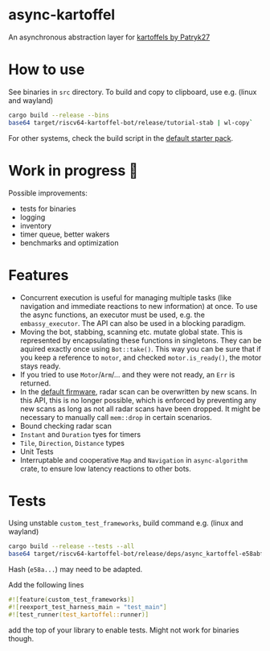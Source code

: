 # async-kartoffel

An asynchronous abstraction layer for [kartoffels by
Patryk27](https://github.com/Patryk27/kartoffels/)

# How to use

See binaries in `src` directory. To build and copy to clipboard, use e.g. (linux and wayland)
```bash
cargo build --release --bins
base64 target/riscv64-kartoffel-bot/release/tutorial-stab | wl-copy`
```
For other systems, check the build script in the [default starter pack](https://github.com/Patryk27/kartoffel/).

# Work in progress 🚧

Possible improvements:
- tests for binaries
- logging
- inventory
- timer queue, better wakers
- benchmarks and optimization

# Features

- Concurrent execution is useful for managing multiple tasks (like navigation and immediate
  reactions to new information) at once. To use the async functions, an executor must be used, e.g.
  the `embassy_executor`. The API can also be used in a blocking paradigm.
- Moving the bot, stabbing, scanning etc. mutate global state. This is
  represented by encapsulating these functions in singletons. They can be aquired
  exactly once using `Bot::take()`. This way you can be sure that if you keep a
  reference to `motor`, and checked `motor.is_ready()`, the motor stays ready.
- If you tried to use `Motor`/`Arm`/... and they were not ready, an `Err` is returned.
- In the [default
  firmware](https://github.com/Patryk27/kartoffels/tree/main/app/crates/kartoffel),
  radar scan can be overwritten by new scans. In this API, this is no longer
  possible, which is enforced by preventing any new scans as long as not all
  radar scans have been dropped. It might be necessary to manually call
  `mem::drop` in certain scenarios.
- Bound checking radar scan
- `Instant` and `Duration` tyes for timers
- `Tile`, `Direction`, `Distance` types
- Unit Tests
- Interruptable and cooperative `Map` and `Navigation` in `async-algorithm`
  crate, to ensure low latency reactions to other bots.

# Tests

Using unstable `custom_test_frameworks`, build command e.g. (linux and wayland)
```bash
cargo build --release --tests --all
base64 target/riscv64-kartoffel-bot/release/deps/async_kartoffel-e58abfc84af62516 | wl-copy`
```
Hash (`e58a...`) may need to be adapted.

Add the following lines 
```rust
#![feature(custom_test_frameworks)]
#![reexport_test_harness_main = "test_main"]
#![test_runner(test_kartoffel::runner)]
```
add the top of your library to enable tests. Might not work for binaries though.
